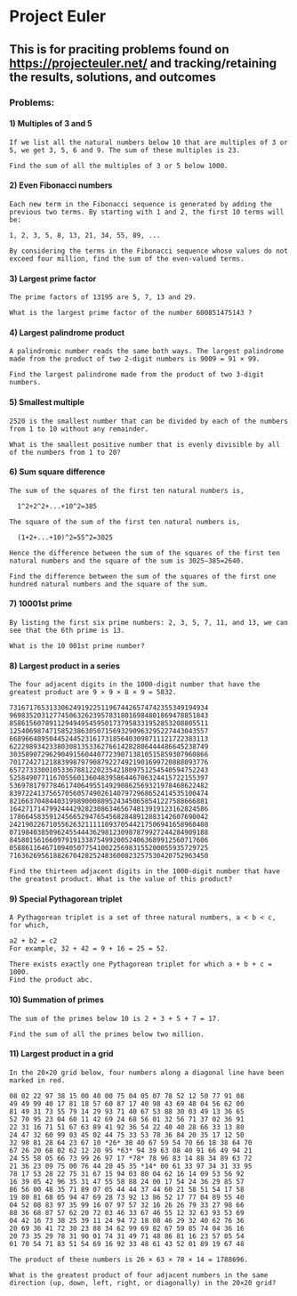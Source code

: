 # Project Euler
## This is for praciting problems found on https://projecteuler.net/ and tracking/retaining the results, solutions, and outcomes

### Problems: 
#### 1) Multiples of 3 and 5

    If we list all the natural numbers below 10 that are multiples of 3 or 5, we get 3, 5, 6 and 9. The sum of these multiples is 23.

    Find the sum of all the multiples of 3 or 5 below 1000.

#### 2) Even Fibonacci numbers
    
    Each new term in the Fibonacci sequence is generated by adding the previous two terms. By starting with 1 and 2, the first 10 terms will be:

    1, 2, 3, 5, 8, 13, 21, 34, 55, 89, ...

    By considering the terms in the Fibonacci sequence whose values do not exceed four million, find the sum of the even-valued terms.

#### 3) Largest prime factor

    The prime factors of 13195 are 5, 7, 13 and 29.

    What is the largest prime factor of the number 600851475143 ?

#### 4) Largest palindrome product

    A palindromic number reads the same both ways. The largest palindrome made from the product of two 2-digit numbers is 9009 = 91 × 99.

    Find the largest palindrome made from the product of two 3-digit numbers.

#### 5) Smallest multiple

    2520 is the smallest number that can be divided by each of the numbers from 1 to 10 without any remainder.

    What is the smallest positive number that is evenly divisible by all of the numbers from 1 to 20?

#### 6) Sum square difference

    The sum of the squares of the first ten natural numbers is,

      1^2+2^2+...+10^2=385

    The square of the sum of the first ten natural numbers is,

      (1+2+...+10)^2=55^2=3025

    Hence the difference between the sum of the squares of the first ten natural numbers and the square of the sum is 3025−385=2640.

    Find the difference between the sum of the squares of the first one hundred natural numbers and the square of the sum.

#### 7) 10001st prime

    By listing the first six prime numbers: 2, 3, 5, 7, 11, and 13, we can see that the 6th prime is 13.

    What is the 10 001st prime number?

#### 8) Largest product in a series
    The four adjacent digits in the 1000-digit number that have the greatest product are 9 × 9 × 8 × 9 = 5832.

    73167176531330624919225119674426574742355349194934
    96983520312774506326239578318016984801869478851843
    85861560789112949495459501737958331952853208805511
    12540698747158523863050715693290963295227443043557
    66896648950445244523161731856403098711121722383113
    62229893423380308135336276614282806444486645238749
    30358907296290491560440772390713810515859307960866
    70172427121883998797908792274921901699720888093776
    65727333001053367881220235421809751254540594752243
    52584907711670556013604839586446706324415722155397
    53697817977846174064955149290862569321978468622482
    83972241375657056057490261407972968652414535100474
    82166370484403199890008895243450658541227588666881
    16427171479924442928230863465674813919123162824586
    17866458359124566529476545682848912883142607690042
    24219022671055626321111109370544217506941658960408
    07198403850962455444362981230987879927244284909188
    84580156166097919133875499200524063689912560717606
    05886116467109405077541002256983155200055935729725
    71636269561882670428252483600823257530420752963450

    Find the thirteen adjacent digits in the 1000-digit number that have the greatest product. What is the value of this product?

#### 9) Special Pythagorean triplet

    A Pythagorean triplet is a set of three natural numbers, a < b < c, for which,

    a2 + b2 = c2
    For example, 32 + 42 = 9 + 16 = 25 = 52.

    There exists exactly one Pythagorean triplet for which a + b + c = 1000.
    Find the product abc.

#### 10) Summation of primes

    The sum of the primes below 10 is 2 + 3 + 5 + 7 = 17.

    Find the sum of all the primes below two million.

#### 11) Largest product in a grid

    In the 20×20 grid below, four numbers along a diagonal line have been marked in red.

    08 02 22 97 38 15 00 40 00 75 04 05 07 78 52 12 50 77 91 08
    49 49 99 40 17 81 18 57 60 87 17 40 98 43 69 48 04 56 62 00
    81 49 31 73 55 79 14 29 93 71 40 67 53 88 30 03 49 13 36 65
    52 70 95 23 04 60 11 42 69 24 68 56 01 32 56 71 37 02 36 91
    22 31 16 71 51 67 63 89 41 92 36 54 22 40 40 28 66 33 13 80
    24 47 32 60 99 03 45 02 44 75 33 53 78 36 84 20 35 17 12 50
    32 98 81 28 64 23 67 10 *26* 38 40 67 59 54 70 66 18 38 64 70
    67 26 20 68 02 62 12 20 95 *63* 94 39 63 08 40 91 66 49 94 21
    24 55 58 05 66 73 99 26 97 17 *78* 78 96 83 14 88 34 89 63 72
    21 36 23 09 75 00 76 44 20 45 35 *14* 00 61 33 97 34 31 33 95
    78 17 53 28 22 75 31 67 15 94 03 80 04 62 16 14 09 53 56 92
    16 39 05 42 96 35 31 47 55 58 88 24 00 17 54 24 36 29 85 57
    86 56 00 48 35 71 89 07 05 44 44 37 44 60 21 58 51 54 17 58
    19 80 81 68 05 94 47 69 28 73 92 13 86 52 17 77 04 89 55 40
    04 52 08 83 97 35 99 16 07 97 57 32 16 26 26 79 33 27 98 66
    88 36 68 87 57 62 20 72 03 46 33 67 46 55 12 32 63 93 53 69
    04 42 16 73 38 25 39 11 24 94 72 18 08 46 29 32 40 62 76 36
    20 69 36 41 72 30 23 88 34 62 99 69 82 67 59 85 74 04 36 16
    20 73 35 29 78 31 90 01 74 31 49 71 48 86 81 16 23 57 05 54
    01 70 54 71 83 51 54 69 16 92 33 48 61 43 52 01 89 19 67 48

    The product of these numbers is 26 × 63 × 78 × 14 = 1788696.

    What is the greatest product of four adjacent numbers in the same direction (up, down, left, right, or diagonally) in the 20×20 grid?